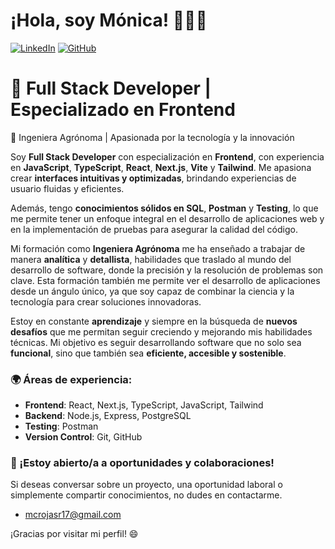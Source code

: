# ¡Hola, soy Mónica! 👩‍💻✨

[![LinkedIn](https://img.shields.io/badge/LinkedIn-blue?style=for-the-badge&logo=linkedin)]((https://www.linkedin.com/in/mcrojas/))              [![GitHub](https://img.shields.io/badge/GitHub-black?style=for-the-badge&logo=github)](https://github.com/mrojas17)

# 🚀 Full Stack Developer | Especializado en Frontend  
🌱 Ingeniera Agrónoma | Apasionada por la tecnología y la innovación

Soy **Full Stack Developer** con especialización en **Frontend**, con experiencia en **JavaScript**, **TypeScript**, **React**, **Next.js**, **Vite** y **Tailwind**. Me apasiona crear **interfaces intuitivas y optimizadas**, brindando experiencias de usuario fluidas y eficientes.

Además, tengo **conocimientos sólidos en SQL**, **Postman** y **Testing**, lo que me permite tener un enfoque integral en el desarrollo de aplicaciones web y en la implementación de pruebas para asegurar la calidad del código.

Mi formación como **Ingeniera Agrónoma** me ha enseñado a trabajar de manera **analítica** y **detallista**, habilidades que traslado al mundo del desarrollo de software, donde la precisión y la resolución de problemas son clave. Esta formación también me permite ver el desarrollo de aplicaciones desde un ángulo único, ya que soy capaz de combinar la ciencia y la tecnología para crear soluciones innovadoras.

Estoy en constante **aprendizaje** y siempre en la búsqueda de **nuevos desafíos** que me permitan seguir creciendo y mejorando mis habilidades técnicas. Mi objetivo es seguir desarrollando software que no solo sea **funcional**, sino que también sea **eficiente, accesible y sostenible**.

### 🌍 Áreas de experiencia:
- **Frontend**: React, Next.js, TypeScript, JavaScript, Tailwind
- **Backend**: Node.js, Express, PostgreSQL
- **Testing**: Postman
- **Version Control**: Git, GitHub

### 📩 ¡Estoy abierto/a a oportunidades y colaboraciones!
Si deseas conversar sobre un proyecto, una oportunidad laboral o simplemente compartir conocimientos, no dudes en contactarme.
-  mcrojasr17@gmail.com


¡Gracias por visitar mi perfil! 😄
